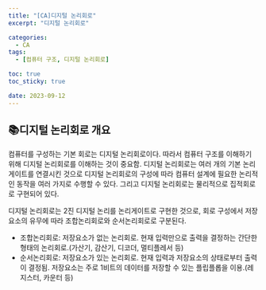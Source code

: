 ```yaml
---
title: "[CA]디지털 논리회로"
excerpt: "디지털 논리회로"

categories:
  - CA
tags:
  - [컴퓨터 구조, 디지털 논리회로]

toc: true
toc_sticky: true

date: 2023-09-12
---
```


## 📚디지털 논리회로 개요
컴퓨터를 구성하는 기본 회로는 디지털 논리회로이다. 따라서 컴퓨터 구조를 이해하기 위해 디지털 논리회로를 이해하는 것이 중요함. 디지털 논리회로는 여러 개의 기본 논리게이트를 연결시킨 것으로 디지털 논리회로의 구성에 따라 컴퓨터 설계에 필요한 논리적인 동작을 여러 가지로 수행할 수 있다. 그리고 디지털 논리회로는 물리적으로 집적회로로 구현되어 있다.

디지털 논리회로는 2진 디지털 논리를 논리게이트로 구현한 것으로, 회로 구성에서 저장요소의 유무에 따라 조합논리회로와 순서논리회로로 구분된다.

* 조합논리회로: 저장요소가 없는 논리회로. 현재 입력만으로 출력을 결정하는 간단한 형태의 논리회로.(가산기, 감산기, 디코더, 멀티플레서 등)
* 순서논리회로: 저장요소가 있는 논리회로. 현재 입력과 저장요소의 상태로부터 출력이 결정됨. 저장요소는 주로 1비트의 데이터를 저장할 수 있는 플립플롭을 이용.(레지스터, 카운터 등)

<br><br>
